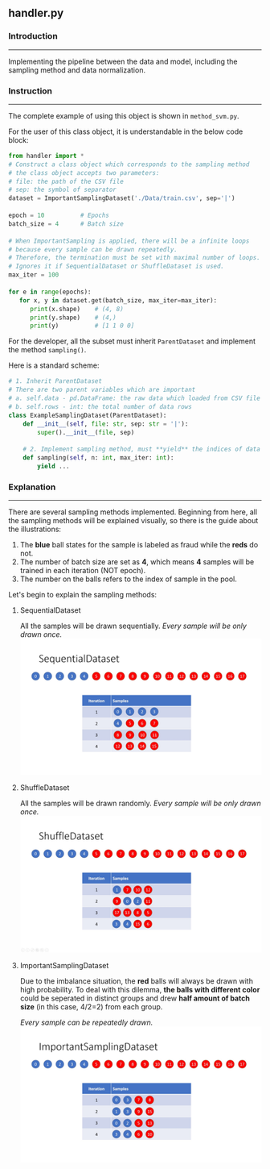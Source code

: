 ## handler.py
### Introduction

---
Implementing the pipeline between the data and model, including the sampling method and data normalization.

### Instruction

---
The complete example of using this object is shown in `method_svm.py`.

For the user of this class object, it is understandable in the below code block:
```python
from handler import *
# Construct a class object which corresponds to the sampling method
# the class object accepts two parameters:
# file: the path of the CSV file
# sep: the symbol of separator
dataset = ImportantSamplingDataset('./Data/train.csv', sep='|')

epoch = 10          # Epochs
batch_size = 4      # Batch size

# When ImportantSampling is applied, there will be a infinite loops
# because every sample can be drawn repeatedly.
# Therefore, the termination must be set with maximal number of loops.
# Ignores it if SequentialDataset or ShuffleDataset is used.
max_iter = 100

for e in range(epochs):
   for x, y in dataset.get(batch_size, max_iter=max_iter):
      print(x.shape)    # (4, 8)
      print(y.shape)    # (4,)
      print(y)          # [1 1 0 0]
```

For the developer, all the subset must inherit `ParentDataset` and implement the method `sampling()`.

Here is a standard scheme:
```python
# 1. Inherit ParentDataset
# There are two parent variables which are important
# a. self.data - pd.DataFrame: the raw data which loaded from CSV file
# b. self.rows - int: the total number of data rows
class ExampleSamplingDataset(ParentDataset):
    def __init__(self, file: str, sep: str = '|'):
        super().__init__(file, sep)
    
    # 2. Implement sampling method, must **yield** the indices of data rows (np.array)
    def sampling(self, n: int, max_iter: int):
        yield ...
```
### Explanation

---
There are several sampling methods implemented. Beginning from here, all the sampling methods will be explained visually, so there is the guide about the illustrations:
1. The **blue** ball states for the sample is labeled as fraud while the **reds** do not.
2. The number of batch size are set as **4**, which means **4** samples will be trained in each iteration (NOT epoch).
3. The number on the balls refers to the index of sample in the pool.

Let's begin to explain the sampling methods:
1. SequentialDataset 
   
   All the samples will be drawn sequentially. _Every sample will be only drawn once._
   ![](sequential_sampling.jpg)
   
2. ShuffleDataset
   
    All the samples will be drawn randomly. _Every sample will be only drawn once._
   ![](shuffle_sampling.jpg)
   
3. ImportantSamplingDataset 
   
   Due to the imbalance situation, the **red** balls will always be drawn with high probability. To deal with this dilemma, **the balls with different color** could be seperated in distinct groups and drew **half amount of batch size** (in this case, 4/2=2) from each group.
   
   _Every sample can be repeatedly drawn._
   ![](important_sampling.jpg)